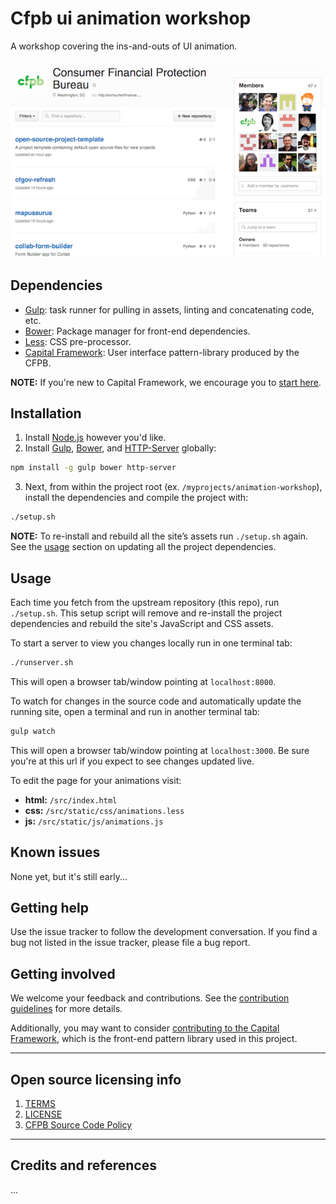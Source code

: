 # Cfpb ui animation workshop

A workshop covering the ins-and-outs of UI animation.

![Screenshot](screenshot.png)

## Dependencies

- [Gulp](http://gulpjs.com): task runner for pulling in assets,
  linting and concatenating code, etc.
- [Bower](http://bower.io): Package manager for front-end dependencies.
- [Less](http://lesscss.org): CSS pre-processor.
- [Capital Framework](https://cfpb.github.io/capital-framework/getting-started):
  User interface pattern-library produced by the CFPB.

**NOTE:** If you're new to Capital Framework, we encourage you to
[start here](https://cfpb.github.io/capital-framework/getting-started).

## Installation

1. Install [Node.js](http://nodejs.org) however you'd like.
2. Install [Gulp](http://gulpjs.com), [Bower](http://bower.io), and [HTTP-Server](https://github.com/indexzero/http-server) globally:

  ```bash
  npm install -g gulp bower http-server
  ```

3. Next, from within the project root (ex. `/myprojects/animation-workshop`), install the dependencies and compile the project with:

  ```bash
  ./setup.sh
  ```

  __NOTE:__ To re-install and rebuild all the site’s assets run
  `./setup.sh` again. See the [usage](#usage) section on updating all the
  project dependencies.


## Usage

Each time you fetch from the upstream repository (this repo), run `./setup.sh`.
This setup script will remove and re-install the project dependencies and
rebuild the site's JavaScript and CSS assets.

To start a server to view you changes locally run in one terminal tab:

```bash
./runserver.sh
```

This will open a browser tab/window pointing at `localhost:8000`.


To watch for changes in the source code and automatically update the running site,
open a terminal and run in another terminal tab:

```bash
gulp watch
```

This will open a browser tab/window pointing at `localhost:3000`. Be sure you're at this url if you expect to see changes updated live.

To edit the page for your animations visit:

- __html:__ `/src/index.html`
- __css:__ `/src/static/css/animations.less`
- __js:__ `/src/static/js/animations.js`

## Known issues

None yet, but it's still early...

## Getting help

Use the issue tracker to follow the development conversation.
If you find a bug not listed in the issue tracker, please file a bug report.

## Getting involved

We welcome your feedback and contributions. See the
[contribution guidelines](https://github.com/cfpb/open-source-project-template/blob/master/CONTRIBUTING.md)
for more details.

Additionally, you may want to consider
[contributing to the Capital Framework](https://cfpb.github.io/capital-framework/contributing/),
which is the front-end pattern library used in this project.


----

## Open source licensing info
1. [TERMS](TERMS.md)
2. [LICENSE](LICENSE)
3. [CFPB Source Code Policy](https://github.com/cfpb/source-code-policy/)


----

## Credits and references

...
